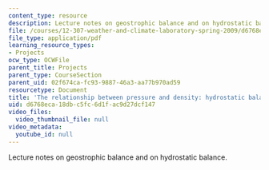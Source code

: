 ```yaml
---
content_type: resource
description: Lecture notes on geostrophic balance and on hydrostatic balance.
file: /courses/12-307-weather-and-climate-laboratory-spring-2009/d6768eca18dbc5fc6d1fac9d27dcf147_hydrostatic.pdf
file_type: application/pdf
learning_resource_types:
- Projects
ocw_type: OCWFile
parent_title: Projects
parent_type: CourseSection
parent_uid: 02f674ca-fc93-9887-46a3-aa77b970ad59
resourcetype: Document
title: 'The relationship between pressure and density: hydrostatic balance'
uid: d6768eca-18db-c5fc-6d1f-ac9d27dcf147
video_files:
  video_thumbnail_file: null
video_metadata:
  youtube_id: null
---
```

Lecture notes on geostrophic balance and on hydrostatic balance.

